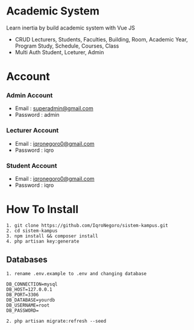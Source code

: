# Academic System

Learn inertia by build academic system with Vue JS

- CRUD Lecturers, Students, Faculties, Building, Room, Academic Year, Program Study, Schedule, Courses, Class
- Multi Auth Student, Lceturer, Admin

# Account
### Admin Account
- Email : superadmin@gmail.com
- Password : admin

### Lecturer Account
- Email : iqronegoro0@gmail.com
- Password : iqro

### Student Account
- Email : iqronegoro0@gmail.com
- Password : iqro

# How To Install
```
1. git clone https://github.com/IqroNegoro/sistem-kampus.git
2. cd sistem-kampus
3. npm install && composer install
4. php artisan key:generate
```

## Databases
```
1. rename .env.example to .env and changing database

DB_CONNECTION=mysql
DB_HOST=127.0.0.1
DB_PORT=3306
DB_DATABASE=yourdb
DB_USERNAME=root
DB_PASSWORD=

2. php artisan migrate:refresh --seed
```
